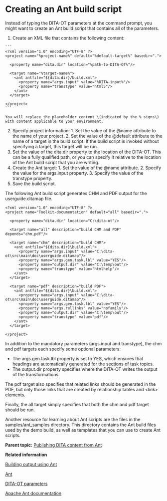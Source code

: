 # Creating an Ant build script

Instead of typing the DITA-OT parameters at the command prompt, you might want to create an Ant build script that contains all of the parameters.

1.   Create an XML file that contains the following content: 

    ```
    <?xml version="1.0" encoding="UTF-8" ?>
    <project name="%project-name%" default="%default-target%" basedir=".">
    
      <property name="dita.dir" location="%path-to-DITA-OT%"/>
     
      <target name="%target-name%">
        <ant antfile="${dita.dir}/build.xml">
          <property name="args.input" value="%DITA-input%"/>
          <property name="transtype" value="html5"/>
        </ant>
      </target>
    
    </project>
    ```

    You will replace the placeholder content \(indicated by the % signs\) with content applicable to your environment.

2.   Specify project information: 
    1.   Set the value of the @name attribute to the name of your project. 
    2.   Set the value of the @default attribute to the name of a target in the build script. If the build script is invoked without specifying a target, this target will be run.
3.   Set the value of the dita.dir property to the location of the DITA-OT. This can be a fully qualified path, or you can specify it relative to the location of the Ant build script that you are writing.
4.   Create the Ant target: 
    1.   Set the value of the @name attribute. 
    2.   Specify the value for the args.input property. 
    3.   Specify the value of the transtype property. 
5.   Save the build script. 

The following Ant build script generates CHM and PDF output for the userguide.ditamap file.

```
<?xml version="1.0" encoding="UTF-8" ?>
<project name="Toolkit-documentation" default="all" basedir=".">
    
  <property name="dita.dir" location="C:\dita-ot"/>
  
  <target name="all" description="build CHM and PDF" depends="chm,pdf"/>
  
  <target name="chm" description="build CHM">
    <ant antfile="${dita.dir}\build.xml">
      <property name="args.input" value="C:\dita-ot\src\main\doc\userguide.ditamap"/>
      <property name="args.gen.task.lbl" value="YES"/>   
      <property name="output.dir" value="C:\temp\out"/>
      <property name="transtype" value="htmlhelp"/>
    </ant>
  </target>
  
  <target name="pdf" description="build PDF">
    <ant antfile="${dita.dir}\build.xml">
      <property name="args.input" value="C:\dita-ot\src\main\doc\userguide.ditamap"/>
      <property name="args.gen.task.lbl" value="YES"/>   
      <property name="args.rellinks" value="nofamily"/>   
      <property name="output.dir" value="C:\temp\out"/>
      <property name="transtype" value="pdf"/>
    </ant>
  </target>
    
</project>
```

In addition to the mandatory parameters \(args.input and transtype\), the chm and pdf targets each specify some optional parameters:

-   The args.gen.task.lbl property is set to YES, which ensures that headings are automatically generated for the sections of task topics.
-   The output.dir property specifies where the DITA-OT writes the output of the transformations.

The pdf target also specifies that related links should be generated in the PDF, but only those links that are created by relationship tables and <link\> elements.

Finally, the all target simply specifies that both the chm and pdf target should be run.

Another resource for learning about Ant scripts are the files in the samples/ant\_samples directory. This directory contains the Ant build files used by the demo build, as well as templates that you can use to create Ant scripts.

**Parent topic:** [Publishing DITA content from Ant](../user-guide/publishing-with-ant.md)

**Related information**  


[Building output using Ant](../user-guide/building-with-ant.md)

[Ant](../user-guide/ant.md)

[DITA-OT parameters](../parameters/parameters_intro.md)

[Apache Ant documentation](http://ant.apache.org/manual/index.html)

